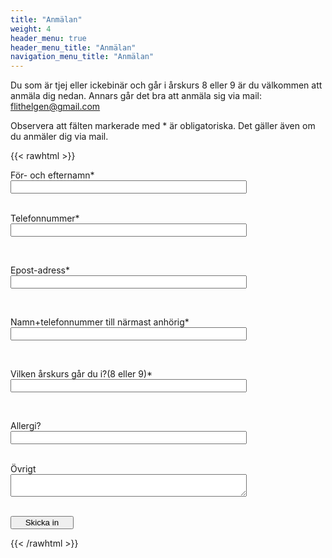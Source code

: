 ```yaml
---
title: "Anmälan"
weight: 4
header_menu: true
header_menu_title: "Anmälan"
navigation_menu_title: "Anmälan"
---
```

Du som är tjej eller ickebinär och går i årskurs 8 eller 9 är du välkommen att anmäla dig nedan. Annars går det bra att anmäla sig via mail: flithelgen@gmail.com

Observera att fälten markerade med * är obligatoriska. Det gäller även om du anmäler dig via mail.

{{< rawhtml >}}
<script type="text/javascript">var submitted=false;</script>
<iframe name="form_iframe" id="form_iframe" style="display:none;" onload="
      if (submitted) {
            window.location='/tack-for-anmalan';
      }
"></iframe>

<form action="https://docs.google.com/forms/d/e/1FAIpQLSf7CnwNi71u01eGmxQ0xRD1BWbDd2MAwvOflVhCbIZRigejpw/formResponse" target="form_iframe" onsubmit="submitted=true">

  <label>För- och efternamn*</label> <br>
        <input type="text" placeholder="" class="form-input" name="entry.754322292" required>
        <br>
        <br>

   <label>Telefonnummer*</label> <br>
        <input type="tel" placeholder="" class="form-input" name="entry.1032050923" required></input>
        <br>
        
<br>

  <label>Epost-adress*</label> <br>
        <input type="email" placeholder="" class="form-input" name="entry.748088617" required>
        <br>

<br>

 <label>Namn+telefonnummer till närmast anhörig*</label> <br>
        <input type="text" placeholder="" class="form-input" name="entry.256356280" required>
        <br>

<br>

 <label>Vilken årskurs går du i?(8 eller 9)*</label> <br>
        <input type="text" placeholder="" class="form-input" name="entry.1497228969" required>
        <br>

<br>

<label>Allergi?</label> <br>
        <input type="text" placeholder="" class="form-input" name="entry.1057051356" >
        <br>
<br>


<label>Övrigt</label> <br>
        <textarea type="text" placeholder="" class="form-text" name="entry.1660698277" ></textarea>
        <br>
        <br>

   <input type="submit" class="submit" value="Skicka in">
</form>

<style>
.form-input {
      width: 75%;
}
.submit {
      width: 20%;
}
.form-text{
      width: 75%
}
</style>

{{< /rawhtml >}}
